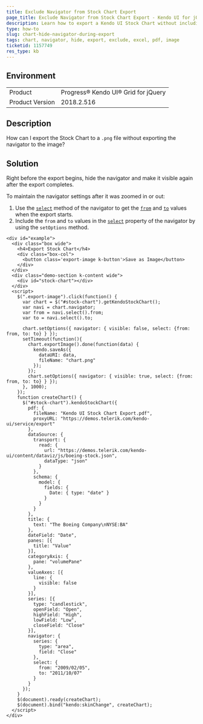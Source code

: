```yaml
---
title: Exclude Navigator from Stock Chart Export
page_title: Exclude Navigator from Stock Chart Export - Kendo UI for jQuery Data Grid
description: Learn how to export a Kendo UI Stock Chart without including its navigator in the resulting file.
type: how-to
slug: chart-hide-navigator-during-export
tags: chart, navigator, hide, export, exclude, excel, pdf, image
ticketid: 1157749
res_type: kb
---
```


## Environment

<table>
 <tr>
  <td>Product</td>
  <td>Progress® Kendo UI® Grid for jQuery</td>
 </tr>
 <tr>
	 <td>Product Version</td>
	 <td>2018.2.516</td>
 </tr>
</table>

## Description

How can I export the Stock Chart to a `.png` file without exporting the navigator to the image?

## Solution

Right before the export begins, hide the navigator and make it visible again after the export completes.

To maintain the navigator settings after it was zoomed in or out:

1. Use the [`select`](https://docs.telerik.com/kendo-ui/api/javascript/dataviz/navigator/methods/select) method of the navigator to get the [`from`](https://docs.telerik.com/kendo-ui/api/javascript/dataviz/ui/stock-chart/configuration/navigator.select#navigator.select.from) and [`to`](https://docs.telerik.com/kendo-ui/api/javascript/dataviz/ui/stock-chart/configuration/navigator.select#navigator.select.to) values when the export starts.
1. Include the `from` and `to` values in the [`select`](https://docs.telerik.com/kendo-ui/api/javascript/dataviz/ui/stock-chart/configuration/navigator.select) property of the navigator by using the `setOptions` method.

```dojo
<div id="example">
  <div class="box wide">
    <h4>Export Stock Chart</h4>
    <div class="box-col">
      <button class='export-image k-button'>Save as Image</button>
    </div>
  </div>
  <div class="demo-section k-content wide">
    <div id="stock-chart"></div>
  </div>
  <script>      
    $(".export-image").click(function() {
      var chart = $("#stock-chart").getKendoStockChart();          
      var navi = chart.navigator;
      var from = navi.select().from;
      var to = navi.select().to;

      chart.setOptions({ navigator: { visible: false, select: {from: from, to: to} } });
      setTimeout(function(){
        chart.exportImage().done(function(data) {
          kendo.saveAs({
            dataURI: data,
            fileName: "chart.png"
          });
        });
        chart.setOptions({ navigator: { visible: true, select: {from: from, to: to} } });
      }, 1000);
    });
    function createChart() {
      $("#stock-chart").kendoStockChart({
        pdf: {
          fileName: "Kendo UI Stock Chart Export.pdf",
          proxyURL: "https://demos.telerik.com/kendo-ui/service/export"
        },
        dataSource: {
          transport: {
            read: {
              url: "https://demos.telerik.com/kendo-ui/content/dataviz/js/boeing-stock.json",
              dataType: "json"
            }
          },
          schema: {
            model: {
              fields: {
                Date: { type: "date" }
              }
            }
          }
        },
        title: {
          text: "The Boeing Company\nNYSE:BA"
        },
        dateField: "Date",
        panes: [{
          title: "Value"
        }],
        categoryAxis: {
          pane: "volumePane"
        },
        valueAxes: [{
          line: {
            visible: false
          }
        }],
        series: [{
          type: "candlestick",
          openField: "Open",
          highField: "High",
          lowField: "Low",
          closeField: "Close"
        }],
        navigator: {
          series: {
            type: "area",
            field: "Close"
          },
          select: {
            from: "2009/02/05",
            to: "2011/10/07"
          }
        }
      });
    }
    $(document).ready(createChart);
    $(document).bind("kendo:skinChange", createChart);
  </script>
</div>
```
